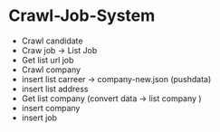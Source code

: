 # Crawl-Job-System
- Crawl candidate 
- Craw job -> List Job 
- Get list url job
- Crawl company 
-  insert list carreer -> company-new.json (pushdata)
- insert list address 
- Get list company (convert data -> list company )
- insert company 
- insert job 